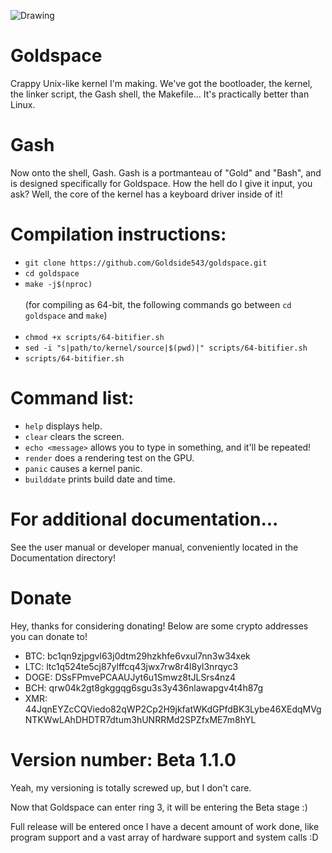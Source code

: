 ![Drawing](https://github.com/user-attachments/assets/341a14bd-a23a-4742-ac67-bb30a29c6892)

# Goldspace
Crappy Unix-like kernel I'm making. We've got the bootloader, the kernel, the linker script, the Gash shell, the Makefile...
It's practically better than Linux.
# Gash
Now onto the shell, Gash. Gash is a portmanteau of "Gold" and "Bash", and is designed specifically for Goldspace. How the hell do I give it input, you ask? Well, the core of the kernel has a keyboard driver inside of it!
# Compilation instructions:
* `git clone https://github.com/Goldside543/goldspace.git`
* `cd goldspace`
* `make -j$(nproc)` <br> <br>
(for compiling as 64-bit, the following commands go between `cd goldspace` and `make`) <br> <br>
* `chmod +x scripts/64-bitifier.sh`
* `sed -i "s|path/to/kernel/source|$(pwd)|" scripts/64-bitifier.sh`
* `scripts/64-bitifier.sh`
# Command list:
* `help` displays help.
* `clear` clears the screen.
* `echo <message>` allows you to type in something, and it'll be repeated!
* `render` does a rendering test on the GPU.
* `panic` causes a kernel panic.
* `builddate` prints build date and time.
# For additional documentation...
See the user manual or developer manual, conveniently located in the Documentation directory!
# Donate
Hey, thanks for considering donating! Below are some crypto addresses you can donate to!

* BTC: bc1qn9zjpgvl63j0dtm29hzkhfe6vxul7nn3w34xek
* LTC: ltc1q524te5cj87ylffcq43jwx7rw8r4l8yl3nrqyc3
* DOGE: DSsFPmvePCAAUJyt6u1Smwz8tJLSrs4nz4
* BCH: qrw04k2gt8gkggqg6sgu3s3y436nlawapgv4t4h87g
* XMR: 44JqnEYZcCQViedo82qWP2Cp2H9jkfatWKdGPfdBK3Lybe46XEdqMVgNTKWwLAhDHDTR7dtum3hUNRRMd2SPZfxME7m8hYL
# Version number: Beta 1.1.0
Yeah, my versioning is totally screwed up, but I don't care.

Now that Goldspace can enter ring 3, it will be entering the Beta stage :)

Full release will be entered once I have a decent amount of work done, like program support and a vast array of hardware support and system calls :D
